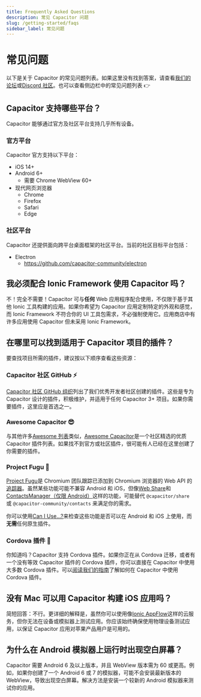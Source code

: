 ```yaml
---
title: Frequently Asked Questions
description: 常见 Capacitor 问题
slug: /getting-started/faqs
sidebar_label: 常见问题
---
```


# 常见问题

以下是关于 Capacitor 的常见问题列表。如果这里没有找到答案，请查看[我们的论坛](https://forum.ionicframework.com)或[Discord 社区](https://ionic.link/discord)。也可以查看侧边栏中的常见问题列表 👉

## Capacitor 支持哪些平台？

Capacitor 能够通过官方及社区平台支持几乎所有设备。

### 官方平台

Capacitor 官方支持以下平台：
- iOS 14+
- Android 6+
  - 需要 Chrome WebView 60+
- 现代网页浏览器
  - Chrome
  - Firefox
  - Safari
  - Edge

### 社区平台

Capacitor 还提供面向跨平台桌面框架的社区平台。当前的社区目标平台包括：
- Electron
  - https://github.com/capacitor-community/electron

## 我必须配合 Ionic Framework 使用 Capacitor 吗？

不！完全不需要！Capacitor 可与**任何** Web 应用程序配合使用，不仅限于基于其他 Ionic 工具构建的应用。如果你希望为 Capacitor 应用定制特定的外观和感觉，而 Ionic Framework 不符合你的 UI 工具包需求，不必强制使用它。应用商店中有许多应用使用 Capacitor 但未采用 Ionic Framework。

## 在哪里可以找到适用于 Capacitor 项目的插件？

要查找项目所需的插件，建议按以下顺序查看这些资源：

### Capacitor 社区 GitHub ⚡

[Capacitor 社区 GitHub 组织](https://github.com/capacitor-community)列出了我们优秀开发者社区创建的插件。这些是专为 Capacitor 设计的插件，积极维护，并适用于任何 Capacitor 3+ 项目。如果你需要插件，这里应是首选之一。

### Awesome Capacitor 😎

与其他许多[Awesome 列表](https://github.com/sindresorhus/awesome)类似，[Awesome Capacitor](https://github.com/riderx/awesome-capacitor)是一个社区精选的优质 Capacitor 插件列表。如果找不到官方或社区插件，很可能有人已经在这里创建了你需要的插件。

### Project Fugu 🐡

[Project Fugu](https://www.chromium.org/teams/web-capabilities-fugu/)是 Chromium 团队跟踪已添加到 Chromium 浏览器的 Web API 的[追踪器](https://fugu-tracker.web.app/#shipped)。虽然某些功能可能不兼容 Android 和 iOS，但像[Web Share](https://developer.mozilla.org/en-US/docs/Web/API/Web_Share_API)和[ContactsManager（仅限 Android）](https://developer.mozilla.org/en-US/docs/Web/API/ContactsManager)这样的功能，可能替代 `@capacitor/share` 或 `@capacitor-community/contacts` 来满足你的需求。

你可以使用[Can I Use...?](https://caniuse.com)来检查这些功能是否可以在 Android 和 iOS 上使用，而**无需**任何原生插件。

### Cordova 插件 🔌

你知道吗？Capacitor 支持 Cordova 插件。如果你正在从 Cordova 迁移，或者有一个没有等效 Capacitor 插件的 Cordova 插件，你可以直接在 Capacitor 中使用大多数 Cordova 插件。可以[阅读我们的指南](https://capacitorjs.com/docs/plugins/cordova)了解如何在 Capacitor 中使用 Cordova 插件。

## 没有 Mac 可以用 Capacitor 构建 iOS 应用吗？

简短回答：不行。更详细的解释是，虽然你可以使用像[Ionic AppFlow](https://ionic.io/appflow)这样的云服务，但你无法在设备或模拟器上测试应用。你应该始终确保使用物理设备测试应用，以保证 Capacitor 应用对苹果产品用户是可用的。

## 为什么在 Android 模拟器上运行时出现空白屏幕？

Capacitor 需要 Android 6 及以上版本，并且 WebView 版本需为 60 或更高。例如，如果你创建了一个 Android 6 或 7 的模拟器，可能不会安装最新版本的 WebView，导致出现空白屏幕。解决方法是安装一个较新的 Android 模拟器来测试你的应用。